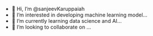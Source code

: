 - 👋 Hi, I’m @sanjeevKaruppaiah
- 👀 I’m interested in developing machine learning model...
- 🌱 I’m currently learning data science and AI...
- 💞️ I’m looking to collaborate on ...


<!---
sanjeevKaruppaiah/sanjeevKaruppaiah is a ✨ special ✨ repository because its `README.md` (this file) appears on your GitHub profile.
You can click the Preview link to take a look at your changes.
--->
